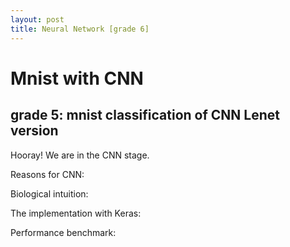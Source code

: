 ```yaml
---
layout: post
title: Neural Network [grade 6]
---
```


# Mnist with CNN

## grade 5: mnist classification of CNN Lenet version

Hooray! We are in the CNN stage.

Reasons for CNN:

Biological intuition:

The implementation with Keras:

Performance benchmark: